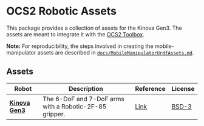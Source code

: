# OCS2 Robotic Assets

This package provides a collection of assets for the Kinova Gen3. The assets are meant to integrate it with the [OCS2 Toolbox](https://github.com/abhyudit309/ocs2).

__Note:__ For reproducibility, the steps involved in creating the mobile-manipulator assets are described
in [`docs/MobileManipulatorUrdfAssets.md`](docs/MobileManipulatorUrdfAssets.md).

## Assets

| Robot | Description | Reference | License |
|-------|-------------|-----------|---------|
[__Kinova Gen3__](resources/mobile_manipulator/kortex/) |  The 6-DoF and 7-DoF arms with a Robotic-2F-85 gripper. | [Link](https://www.kinovarobotics.com/product/gen3-robots) | [BSD-3](https://github.com/Kinovarobotics/ros_kortex/blob/noetic-devel/LICENSE) |
